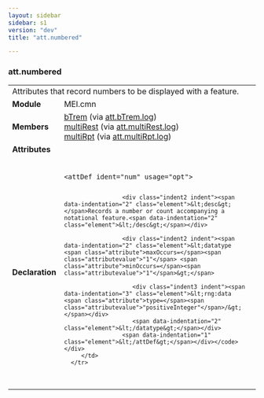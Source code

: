 ```yaml
---
layout: sidebar
sidebar: s1
version: "dev"
title: "att.numbered"

---
```


<div class="classSpec att">
   <h3 id="att.numbered">att.numbered</h3>
   <table class="wovenodd">
      <tr>
         <td colspan="2" class="wovenodd-col2">Attributes that record numbers to be displayed with a feature.</td>
      </tr>
      <tr>
         <td class="wovenodd-col1"><strong>Module</strong></td>
         <td class="wovenodd-col2">MEI.cmn</td>
      </tr>
      <tr>
         <td class="wovenodd-col1"><strong>Members</strong></td>
         <td class="wovenodd-col2">
            <div class="parent">
               <div><a class="link_odd_elementSpec" href="{{ site.baseurl }}/{{ page.version }}/elements/bTrem.html">bTrem</a><span> (via <a class="link_odd_classSpec" href="{{ site.baseurl }}/{{ page.version }}/attribute-classes/att.bTrem.log.html">att.bTrem.log</a>)</span></div>
               <div><a class="link_odd_elementSpec" href="{{ site.baseurl }}/{{ page.version }}/elements/multiRest.html">multiRest</a><span> (via <a class="link_odd_classSpec" href="{{ site.baseurl }}/{{ page.version }}/attribute-classes/att.multiRest.log.html">att.multiRest.log</a>)</span></div>
               <div><a class="link_odd_elementSpec" href="{{ site.baseurl }}/{{ page.version }}/elements/multiRpt.html">multiRpt</a><span> (via <a class="link_odd_classSpec" href="{{ site.baseurl }}/{{ page.version }}/attribute-classes/att.multiRpt.log.html">att.multiRpt.log</a>)</span></div>
            </div>
         </td>
      </tr>
      <tr>
         <td class="wovenodd-col1"><strong>Attributes</strong></td>
         <td class="wovenodd-col2"></td>
      </tr>
      <tr>
         <td class="wovenodd-col1"><strong>Declaration</strong></td>
         <td class="wovenodd-col2">
            <div class="code" xml:space="preserve" data-lang="ODD"><code>
                  <div class="indent1 indent"><span data-indentation="1" class="element">&lt;attDef <span class="attribute">ident=</span><span class="attributevalue">"num"</span> <span class="attribute">usage=</span><span class="attributevalue">"opt"</span>&gt;</span>
                     
                     <div class="indent2 indent"><span data-indentation="2" class="element">&lt;desc&gt;</span>Records a number or count accompanying a notational feature.<span data-indentation="2" class="element">&lt;/desc&gt;</span></div>
                     
                     <div class="indent2 indent"><span data-indentation="2" class="element">&lt;datatype <span class="attribute">maxOccurs=</span><span class="attributevalue">"1"</span> <span class="attribute">minOccurs=</span><span class="attributevalue">"1"</span>&gt;</span>
                        
                        <div class="indent3 indent"><span data-indentation="3" class="element">&lt;rng:data <span class="attribute">type=</span><span class="attributevalue">"positiveInteger"</span>/&gt;</span></div>
                        <span data-indentation="2" class="element">&lt;/datatype&gt;</span></div>
                     <span data-indentation="1" class="element">&lt;/attDef&gt;</span></div></code></div>
         </td>
      </tr>
   </table>
</div>